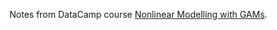 Notes from DataCamp course [Nonlinear Modelling with GAMs](https://www.datacamp.com/courses/nonlinear-modeling-in-r-with-gams).